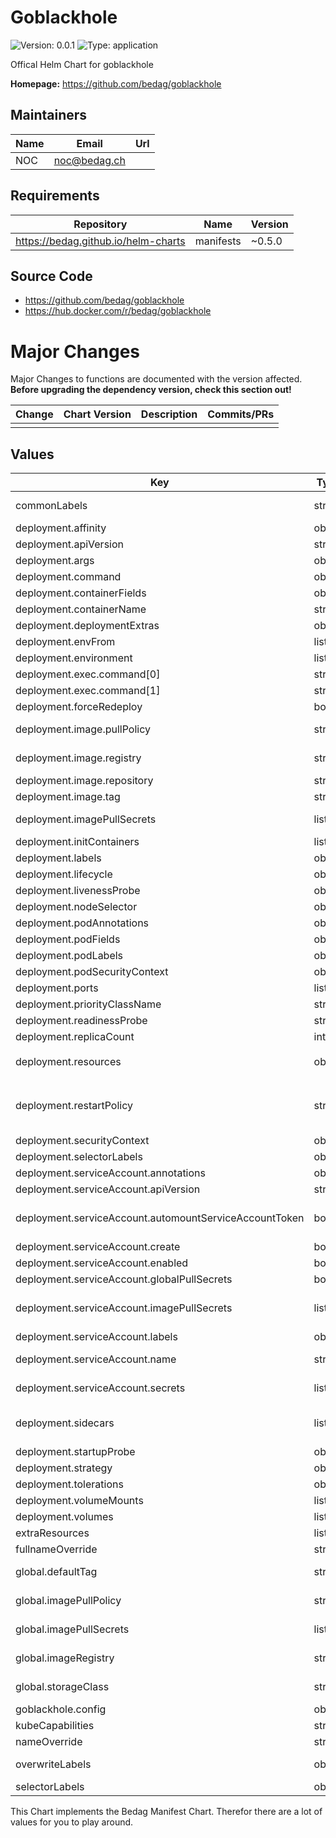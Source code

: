 # Goblackhole

![Version: 0.0.1](https://img.shields.io/badge/Version-0.0.1-informational?style=flat-square) ![Type: application](https://img.shields.io/badge/Type-application-informational?style=flat-square)

Offical Helm Chart for goblackhole

**Homepage:** <https://github.com/bedag/goblackhole>

## Maintainers

| Name | Email | Url |
| ---- | ------ | --- |
| NOC | noc@bedag.ch |  |

## Requirements

| Repository | Name | Version |
|------------|------|---------|
| https://bedag.github.io/helm-charts | manifests | ~0.5.0 |

## Source Code

* <https://github.com/bedag/goblackhole>
* <https://hub.docker.com/r/bedag/goblackhole>

# Major Changes

Major Changes to functions are documented with the version affected. **Before upgrading the dependency version, check this section out!**

| **Change** | **Chart Version** | **Description** | **Commits/PRs** |
| :----------- | :---------------- | :--------------------- | :-------------- |
|||||

## Values

| Key | Type | Default | Description |
|-----|------|---------|-------------|
| commonLabels | string | `nil` | Common Labels are added to each kubernetes resource manifest. |
| deployment.affinity | object | `{}` | Pod [Affinity](https://kubernetes.io/docs/concepts/scheduling-eviction/assign-pod-node/#affinity-and-anti-affinity) |
| deployment.apiVersion | string | `""` | Configure the api version used for the Deployment resource |
| deployment.args | object | `{}` | Configure arguments for executed command |
| deployment.command | object | `{}` | Configure executed container command |
| deployment.containerFields | object | `{}` | Extra fields used on the container definition |
| deployment.containerName | string | `.Chart.Name` | Configure Container Name |
| deployment.deploymentExtras | object | `{}` | Extra Fields for Deployment Manifest |
| deployment.envFrom | list | `[]` | Configure Environment from Source |
| deployment.environment | list | `[]` | Configure Environment Variables (Refer to values.yaml) |
| deployment.exec.command[0] | string | `"/usr/bin/gobgp"` |  |
| deployment.exec.command[1] | string | `"/tmp/healthy"` |  |
| deployment.forceRedeploy | bool | `false` |  |
| deployment.image.pullPolicy | string | `nil` | Configure Docker Pull Policy. Will be overwritten if set by global variable. |
| deployment.image.registry | string | `"docker.io"` | Configure Docker Registry. Will be overwritten if set by global variable. |
| deployment.image.repository | string | `"bedag/goblackhole"` | Configure Docker Repository |
| deployment.image.tag | string | Tag defaults to `.Chart.Appversion`, if not set | Configure Docker Image tag |
| deployment.imagePullSecrets | list | `[]` | Define [ImagePullSecrets](https://kubernetes.io/docs/tasks/configure-pod-container/pull-image-private-registry/). Will be overwritten if set by global variable. |
| deployment.initContainers | list | `[]` | Pod [initContainers](https://kubernetes.io/docs/concepts/workloads/pods/init-containers/) |
| deployment.labels | object | `{}` | Merges given labels with common labels |
| deployment.lifecycle | object | `{}` | Container [Lifecycle](https://kubernetes.io/docs/concepts/containers/container-lifecycle-hooks/) |
| deployment.livenessProbe | object | `{}` | Container [LivenessProbe](https://kubernetes.io/docs/tasks/configure-pod-container/configure-liveness-readiness-startup-probes/#define-a-liveness-command) |
| deployment.nodeSelector | object | `{}` | Pod [NodeSelector](https://kubernetes.io/docs/concepts/scheduling-eviction/assign-pod-node/) |
| deployment.podAnnotations | object | `{}` | Pod [annotations](https://kubernetes.io/docs/concepts/overview/working-with-objects/annotations/) are only added for the pod |
| deployment.podFields | object | `{}` | Add extra field to the [Pod Template](https://kubernetes.io/docs/reference/generated/kubernetes-api/v1.18/#podtemplate-v1-core) if not available as value. |
| deployment.podLabels | object | `{}` | Pod [labels](https://kubernetes.io/docs/concepts/overview/working-with-objects/labels/) are only added for the pod |
| deployment.podSecurityContext | object | `{"fsGroup":2000,"runAsGroup":3000,"runAsUser":1000}` | Pod [SecurityContext](https://kubernetes.io/docs/tasks/configure-pod-container/security-context/) |
| deployment.ports | list | `[]` | Configure Container Ports |
| deployment.priorityClassName | string | `""` | Pod [priorityClassName](https://kubernetes.io/docs/concepts/configuration/pod-priority-preemption/#priorityclass) |
| deployment.readinessProbe | string | `nil` | Container [ReadinessProbe](https://kubernetes.io/docs/tasks/configure-pod-container/configure-liveness-readiness-startup-probes/#define-readiness-probes) |
| deployment.replicaCount | int | 1 | Amount of Replicas deployed |
| deployment.resources | object | `{"limits":{"cpu":"200m","memory":"218Mi"},"requests":{"cpu":"100m","memory":"25Mi"}}` | Configure Container [Resource](https://kubernetes.io/docs/concepts/configuration/manage-resources-containers/) |
| deployment.restartPolicy | string | `nil` | Restart policy for all containers within the pod. One of Always, OnFailure, Never. Default to Always. More info: https://kubernetes.io/docs/concepts/workloads/pods/pod-lifecycle/#restart-policy |
| deployment.securityContext | object | `{"allowPrivilegeEscalation":false}` | Container [SecurityContext](https://kubernetes.io/docs/tasks/configure-pod-container/security-context/) |
| deployment.selectorLabels | object | `{}` | Define SelectorLabels for the Pod Template |
| deployment.serviceAccount.annotations | object | `{}` | Annotations to add to the service account |
| deployment.serviceAccount.apiVersion | string | v1 | Configure the api version used |
| deployment.serviceAccount.automountServiceAccountToken | bool | `true` | (bool) AutomountServiceAccountToken indicates whether pods running as this service account should have an API token automatically mounted. |
| deployment.serviceAccount.create | bool | `false` | Specifies whether a service account should be created |
| deployment.serviceAccount.enabled | bool | `false` | Specifies whether a service account is enabled or not |
| deployment.serviceAccount.globalPullSecrets | bool | `false` | Evaluate global set pullsecrets and mount, if set |
| deployment.serviceAccount.imagePullSecrets | list | `[]` | ImagePullSecrets is a list of references to secrets in the same namespace to use for pulling any images in pods that reference this ServiceAccount. |
| deployment.serviceAccount.labels | object | `{}` | Merges given labels with common labels |
| deployment.serviceAccount.name | string | `""` | If not set and create is true, a name is generated using the fullname template |
| deployment.serviceAccount.secrets | list | `[]` | Secrets is the list of secrets allowed to be used by pods running using this ServiceAccount |
| deployment.sidecars | list | `[]` | Allows to add sidecars to your [maincar]](https://kubernetes.io/docs/concepts/workloads/pods/#using-pods) |
| deployment.startupProbe | object | `{}` | Container [StartupProbe](https://kubernetes.io/docs/tasks/configure-pod-container/configure-liveness-readiness-startup-probes/#define-startup-probes) |
| deployment.strategy | object | `{}` | Deployment [Update Strategy](https://kubernetes.io/docs/concepts/services-networking/ingress/#resource-backend). **Deployments only** |
| deployment.tolerations | object | `{}` | Pod [Tolerations](https://kubernetes.io/docs/concepts/scheduling-eviction/taint-and-toleration/) |
| deployment.volumeMounts | list | `[]` | Configure Container [volumeMounts](https://kubernetes.io/docs/tasks/configure-pod-container/configure-volume-storage/) |
| deployment.volumes | list | `[]` | Additional [Volumes](https://kubernetes.io/docs/concepts/storage/volumes/) |
| extraResources | list | `[]` | Enter Extra Resources managed by the Goblackhole Release |
| fullnameOverride | string | `""` | Overwrite `lib.utils.common.fullname` output |
| global.defaultTag | string | `""` | Global Docker Image Tag declaration. Will be used as default tag, if no tag is given by child |
| global.imagePullPolicy | string | `""` | Global Docker Image Pull Policy declaration. Will overwrite all child .pullPolicy fields. |
| global.imagePullSecrets | list | `[]` | Global Docker Image Pull Secrets declaration. Added to local Docker Image Pull Secrets. |
| global.imageRegistry | string | `""` | Global Docker Image Registry declaration. Will overwrite all child .registry fields. |
| global.storageClass | string | `""` | Global StorageClass declaration. Can be used to overwrite StorageClass fields. |
| goblackhole.config | object | `{}` | Configure Goblackhole (this will be written 1:1 to config.yaml) |
| kubeCapabilities | string | `$.Capabilities.KubeVersion.GitVersion` | Overwrite the Kube GitVersion |
| nameOverride | string | `""` | Overwrite "lib.internal.common.name" output |
| overwriteLabels | object | `{}` | Overwrites default labels, but not resource specific labels and common labels |
| selectorLabels | object | `{}` | Define default [selectorLabels](https://kubernetes.io/docs/concepts/overview/working-with-objects/labels/) |

This Chart implements the Bedag Manifest Chart. Therefor there are a lot of values for you to play around.

